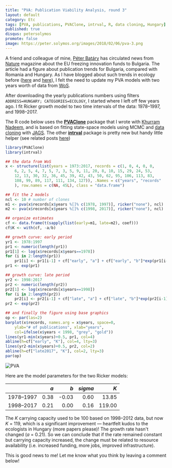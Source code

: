 ```yaml
---
title: "PVA: Publication Viability Analysis, round 3"
layout: default
category: Etc
tags: [PVA, publications, PVAClone, intrval, R, data cloning, Hungary]
published: true
disqus: petersolymos
promote: false
image: https://peter.solymos.org/images/2018/02/06/pva-3.png
---
```


A friend and colleague of mine, [P&eacute;ter Bat&aacute;ry](https://sites.google.com/site/pbatary/)
has circulated news from [Nature](https://www.nature.com/articles/d41586-018-01374-x)
magazine about the EU freezing innovation funds to Bulgaria.
The article had a figure about publication trends for
Bulgaria, compared with Romania and Hungary.
As I have blogged about such trends in ecology before
([here](http://okologiablog.hu/node/219) and 
[here](http://peter.solymos.org/etc/2016/08/30/my-first-blog-post-was-a-guest-post.html)), 
I felt the need to update my PVA models
with two years worth of data from [WoS](https://webofknowledge.com/).

After downloading the yearly publications numbers
using filters `ADDRESS=HUNGARY; CATEGORIES=ECOLOGY`,
I started where I left off few years ago. I fit Ricker growth model
to two time intervals of the data: 1978&ndash;1997, and 1998&ndash;2017.

The R code below uses the [**PVAClone**]( https://CRAN.R-project.org/package=PVAClone) package
that I wrote with [Khurram Nadeem](https://www.researchgate.net/profile/Khurram_Nadeem),
and is based on fitting state-space models using 
MCMC and [data cloning](http://datacloning.org/) with [JAGS](http://mcmc-jags.sourceforge.net/).
The other [**intrval**](https://CRAN.R-project.org/package=interval) package is pretty new but handy little helper
(see related posts [here](http://peter.solymos.org/tags.html#intrval))

```R
library(PVAClone)
library(intrval)

## the data from WoS
x <- structure(list(years = 1973:2017, records = c(1, 0, 4, 0, 0,
    6, 2, 5, 4, 7, 5, 7, 3, 5, 9, 11, 20, 8, 10, 15, 29, 24, 53,
    12, 13, 30, 32, 36, 45, 39, 42, 43, 50, 62, 95, 106, 113, 83,
    108, 99, 89, 117, 111, 134, 127)), .Names = c("years", "records"
    ), row.names = c(NA, 45L), class = "data.frame")

## fit the 2 models
ncl <- 10 # number of clones
m1 <- pva(x$records[x$years %[]% c(1978, 1997)], ricker("none"), ncl)
m2 <- pva(x$records[x$years %[]% c(1998, 2017)], ricker("none"), ncl)

## organize estimates
cf <- data.frame(t(sapply(list(early=m1, late=m2), coef)))
cf$K <- with(cf, -a/b)

## growth curve: early period
yr1 <- 1978:1997
pr1 <- numeric(length(yr1))
pr1[1] <- log(x$records[x$years==1978])
for (i in 2:length(pr1))
    pr1[i] <- pr1[i-1] + cf["early", "a"] + cf["early", "b"]*exp(pr1[i-1])
pr1 <- exp(pr1)

## growth curve: late period
yr2 <- 1998:2017
pr2 <- numeric(length(yr2))
pr2[1] <- log(x$records[x$years==1998])
for (i in 2:length(pr2))
    pr2[i] <- pr2[i-1] + cf["late", "a"] + cf["late", "b"]*exp(pr2[i-1])
pr2 <- exp(pr2)

## and finally the figure using base graphics
op <- par(las=2)
barplot(x$records, names.arg = x$years, space=0,
    ylab="# of publications", xlab="years",
    col=ifelse(x$years < 1998, "grey", "gold"))
lines(yr1-min(x$years)+0.5, pr1, col=4)
abline(h=cf["early", "K"], col=4, lty=3)
lines(yr2-min(x$years)+0.5, pr2, col=2)
abline(h=cf["late2017", "K"], col=2, lty=3)
par(op)
```

<img src="{{ site.baseurl }}/images/2018/02/06/pva-3.png" class="img-responsive" alt="PVA">

Here are the model parameters for the two Ricker models:

|                |  *a*|  *b*| *sigma*|     *K*|
|:---------------|----:|-----:|------:|-------:|
|1978&ndash;1997 | 0.38| -0.03|   0.60|   13.85|
|1998&ndash;2017 | 0.21|  0.00|   0.16|  119.00|

The *K* carrying capacity used to be 100 based on 
1998&ndash;2012 data, but now *K* = 119, which is
a significant improvement &mdash; heartfelt kudos to the ecologists in Hungary
(more papers please)!
The growth rate hasn't changed (*a* = 0.21).
So we can conclude that if the rate remained constant
but carrying capacity increased, the change must be
related to resource availability
(i.e. increased funding, more jobs, improved infrastructure).

This is good news to me! Let me know what you think by leaving a comment below!
